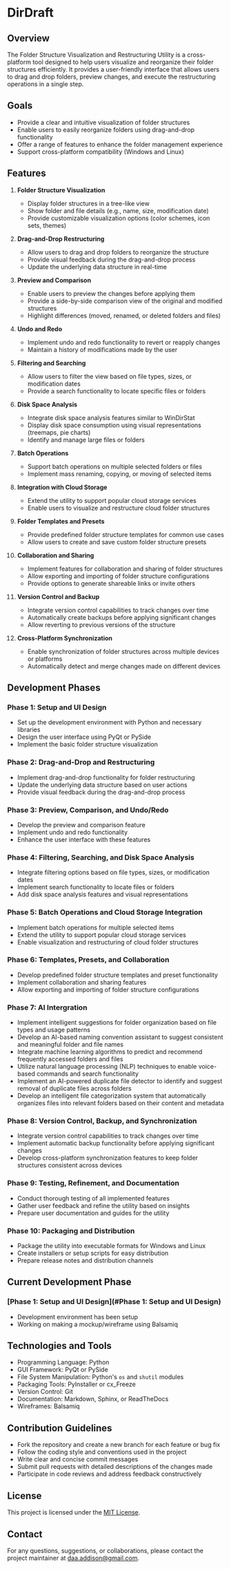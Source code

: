 # DirDraft

## Overview
The Folder Structure Visualization and Restructuring Utility is a cross-platform tool designed to help users visualize and reorganize their folder structures efficiently. It provides a user-friendly interface that allows users to drag and drop folders, preview changes, and execute the restructuring operations in a single step.

## Goals
- Provide a clear and intuitive visualization of folder structures
- Enable users to easily reorganize folders using drag-and-drop functionality
- Offer a range of features to enhance the folder management experience
- Support cross-platform compatibility (Windows and Linux)

## Features
1. **Folder Structure Visualization**
   - Display folder structures in a tree-like view
   - Show folder and file details (e.g., name, size, modification date)
   - Provide customizable visualization options (color schemes, icon sets, themes)

2. **Drag-and-Drop Restructuring**
   - Allow users to drag and drop folders to reorganize the structure
   - Provide visual feedback during the drag-and-drop process
   - Update the underlying data structure in real-time

3. **Preview and Comparison**
   - Enable users to preview the changes before applying them
   - Provide a side-by-side comparison view of the original and modified structures
   - Highlight differences (moved, renamed, or deleted folders and files)

4. **Undo and Redo**
   - Implement undo and redo functionality to revert or reapply changes
   - Maintain a history of modifications made by the user

5. **Filtering and Searching**
   - Allow users to filter the view based on file types, sizes, or modification dates
   - Provide a search functionality to locate specific files or folders

6. **Disk Space Analysis**
   - Integrate disk space analysis features similar to WinDirStat
   - Display disk space consumption using visual representations (treemaps, pie charts)
   - Identify and manage large files or folders

7. **Batch Operations**
   - Support batch operations on multiple selected folders or files
   - Implement mass renaming, copying, or moving of selected items

8. **Integration with Cloud Storage**
   - Extend the utility to support popular cloud storage services
   - Enable users to visualize and restructure cloud folder structures

9. **Folder Templates and Presets**
   - Provide predefined folder structure templates for common use cases
   - Allow users to create and save custom folder structure presets

10. **Collaboration and Sharing**
    - Implement features for collaboration and sharing of folder structures
    - Allow exporting and importing of folder structure configurations
    - Provide options to generate shareable links or invite others

11. **Version Control and Backup**
    - Integrate version control capabilities to track changes over time
    - Automatically create backups before applying significant changes
    - Allow reverting to previous versions of the structure

12. **Cross-Platform Synchronization**
    - Enable synchronization of folder structures across multiple devices or platforms
    - Automatically detect and merge changes made on different devices

## Development Phases

### Phase 1: Setup and UI Design
- Set up the development environment with Python and necessary libraries
- Design the user interface using PyQt or PySide
- Implement the basic folder structure visualization

### Phase 2: Drag-and-Drop and Restructuring
- Implement drag-and-drop functionality for folder restructuring
- Update the underlying data structure based on user actions
- Provide visual feedback during the drag-and-drop process

### Phase 3: Preview, Comparison, and Undo/Redo
- Develop the preview and comparison feature
- Implement undo and redo functionality
- Enhance the user interface with these features

### Phase 4: Filtering, Searching, and Disk Space Analysis
- Integrate filtering options based on file types, sizes, or modification dates
- Implement search functionality to locate files or folders
- Add disk space analysis features and visual representations

### Phase 5: Batch Operations and Cloud Storage Integration
- Implement batch operations for multiple selected items
- Extend the utility to support popular cloud storage services
- Enable visualization and restructuring of cloud folder structures

### Phase 6: Templates, Presets, and Collaboration
- Develop predefined folder structure templates and preset functionality
- Implement collaboration and sharing features
- Allow exporting and importing of folder structure configurations

### Phase 7: AI Intergration
- Implement intelligent suggestions for folder organization based on file types and usage patterns
- Develop an AI-based naming convention assistant to suggest consistent and meaningful folder and file names
- Integrate machine learning algorithms to predict and recommend frequently accessed folders and files
- Utilize natural language processing (NLP) techniques to enable voice-based commands and search functionality
- Implement an AI-powered duplicate file detector to identify and suggest removal of duplicate files across folders
- Develop an intelligent file categorization system that automatically organizes files into relevant folders based on their content and metadata

### Phase 8: Version Control, Backup, and Synchronization
- Integrate version control capabilities to track changes over time
- Implement automatic backup functionality before applying significant changes
- Develop cross-platform synchronization features to keep folder structures consistent across devices

### Phase 9: Testing, Refinement, and Documentation
- Conduct thorough testing of all implemented features
- Gather user feedback and refine the utility based on insights
- Prepare user documentation and guides for the utility

### Phase 10: Packaging and Distribution
- Package the utility into executable formats for Windows and Linux
- Create installers or setup scripts for easy distribution
- Prepare release notes and distribution channels

## Current Development Phase
### [Phase 1: Setup and UI Design](#Phase 1: Setup and UI Design)
- Development environment has been setup
- Working on making a mockup/wireframe using Balsamiq

## Technologies and Tools
- Programming Language: Python
- GUI Framework: PyQt or PySide
- File System Manipulation: Python's `os` and `shutil` modules
- Packaging Tools: PyInstaller or cx_Freeze
- Version Control: Git
- Documentation: Markdown, Sphinx, or ReadTheDocs
- Wireframes: Balsamiq

## Contribution Guidelines
- Fork the repository and create a new branch for each feature or bug fix
- Follow the coding style and conventions used in the project
- Write clear and concise commit messages
- Submit pull requests with detailed descriptions of the changes made
- Participate in code reviews and address feedback constructively

## License
This project is licensed under the [MIT License](LICENSE).

## Contact
For any questions, suggestions, or collaborations, please contact the project maintainer at [daa.addison@gmail.com](mailto:daa.addison@gmail.com).
